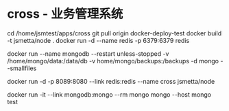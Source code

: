 # cross - 业务管理系统

cd /home/jsmtest/apps/cross
git pull origin docker-deploy-test
docker build -t jsmetta/node .
docker run -d --name redis -p 6379:6379 redis

docker run --name mongodb --restart unless-stopped -v /home/mongo/data:/data/db -v home/mongo/backups:/backups -d mongo --smallfiles

docker run -d -p 8089:8080 --link redis:redis --name cross jsmetta/node

docker run -it --link mongodb:mongo --rm mongo mongo --host mongo test